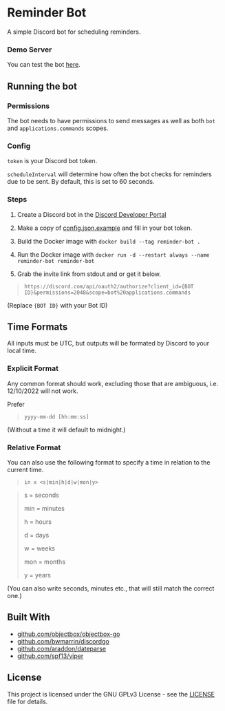# Reminder Bot

A simple Discord bot for scheduling reminders.

### Demo Server

You can test the bot [here](https://discord.gg/VZx3qRgYDb).

## Running the bot

### Permissions

The bot needs to have permissions to send messages as well as both `bot` and `applications.commands` scopes.

### Config

`token` is your Discord bot token.

`scheduleInterval` will determine how often the bot checks for reminders due to be sent. By default, this is set to 60 seconds.

### Steps

1. Create a Discord bot in the [Discord Developer Portal](https://discord.com/developers/applications)

2. Make a copy of [config.json.example](config.json.example) and fill in your bot token.

3. Build the Docker image with `docker build --tag reminder-bot .`

4. Run the Docker image with `docker run -d --restart always --name reminder-bot reminder-bot`

5. Grab the invite link from stdout and or get it below.

> `https://discord.com/api/oauth2/authorize?client_id={BOT ID}&permissions=2048&scope=bot%20applications.commands`

(Replace `{BOT ID}` with your Bot ID)

## Time Formats

All inputs must be UTC, but outputs will be formated by Discord to your local time.

### Explicit Format

Any common format should work, excluding those that are ambiguous, i.e. 12/10/2022 will not work.

Prefer

> `yyyy-mm-dd [hh:mm:ss]`

(Without a time it will default to midnight.)

### Relative Format

You can also use the following format to specify a time in relation to the current time.

> `in x <s|min|h|d|w|mon|y>`

> s = seconds
>
> min = minutes
>
> h = hours
>
> d = days
>
> w = weeks
>
> mon = months
>
> y = years

(You can also write seconds, minutes etc., that will still match the correct one.)

## Built With

* [github.com/objectbox/objectbox-go](https://github.com/objectbox/objectbox-go)
* [github.com/bwmarrin/discordgo](https://github.com/bwmarrin/discordgo)
* [github.com/araddon/dateparse](https://github.com/araddon/dateparse)
* [github.com/spf13/viper](https://github.com/spf13/viper)

## License

This project is licensed under the GNU GPLv3 License - see the [LICENSE](LICENSE) file for details.
